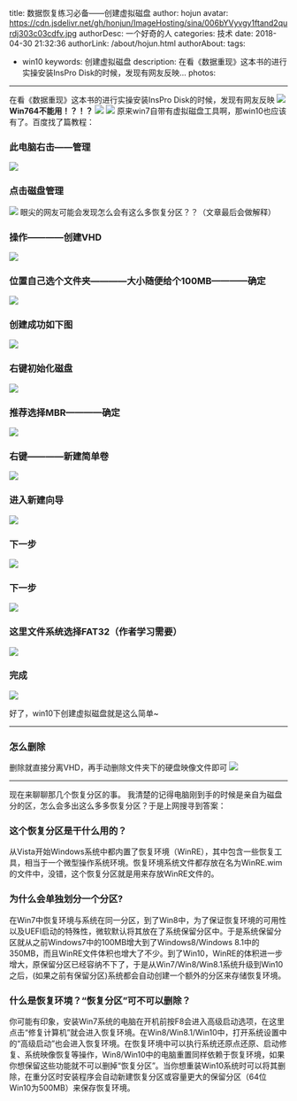 title: 数据恢复练习必备——创建虚拟磁盘
author: hojun
avatar: https://cdn.jsdelivr.net/gh/honjun/ImageHosting/sina/006bYVyvgy1ftand2qurdj303c03cdfv.jpg
authorDesc: 一个好奇的人
categories: 技术
date: 2018-04-30 21:32:36
authorLink: /about/hojun.html
authorAbout:
tags:
 - win10
keywords: 创建虚拟磁盘
description: 在看《数据重现》这本书的进行实操安装InsPro Disk的时候，发现有网友反映...
photos:
---
在看《数据重现》这本书的进行实操安装InsPro Disk的时候，发现有网友反映
![](https://cdn.jsdelivr.net/gh/honjun/ImageHosting/sina/006bYVyvgy1fqv0h78kmcj30kb09q0td.jpg)
**Win764不能用！？！？**
![](https://cdn.jsdelivr.net/gh/honjun/ImageHosting/sina/006bYVyvgy1fqv0gx3tjpj30oj06sq3r.jpg)
![](https://cdn.jsdelivr.net/gh/honjun/ImageHosting/sina/006bYVyvgy1fqv0h22y4uj30oz06yaat.jpg)
原来win7自带有虚拟磁盘工具啊，那win10也应该有了。百度找了篇教程：
### **此电脑右击——管理**
![](https://cdn.jsdelivr.net/gh/honjun/ImageHosting/sina/006bYVyvgy1fqv0hhkkfjj30jd0endha.jpg)
### **点击磁盘管理**
![](https://cdn.jsdelivr.net/gh/honjun/ImageHosting/sina/006bYVyvgy1fqv0hcfu29j30rb0jpmyu.jpg)
眼尖的网友可能会发现怎么会有这么多恢复分区？？（文章最后会做解释）
### **操作————创建VHD**
![](https://cdn.jsdelivr.net/gh/honjun/ImageHosting/sina/006bYVyvgy1fqv0lh0e27j30rd0jimyw.jpg)
### **位置自己选个文件夹————大小随便给个100MB————确定**
![](https://cdn.jsdelivr.net/gh/honjun/ImageHosting/sina/006bYVyvgy1fqv0lbhmfhj30c90gs74x.jpg)
### **创建成功如下图**
![](https://cdn.jsdelivr.net/gh/honjun/ImageHosting/sina/006bYVyvgy1fqv0l6eghlj30rf0jntaj.jpg)
### **右键初始化磁盘**
![](https://cdn.jsdelivr.net/gh/honjun/ImageHosting/sina/006bYVyvgy1fqv0l166ysj30ca05l3yj.jpg)
### **推荐选择MBR————确定**
![](https://cdn.jsdelivr.net/gh/honjun/ImageHosting/sina/006bYVyvgy1fqv0kw65o7j30d00awmxd.jpg)
### **右键————新建简单卷**
![](https://cdn.jsdelivr.net/gh/honjun/ImageHosting/sina/006bYVyvgy1fqv0oc6si8j30dh054dfx.jpg)
### **进入新建向导**
![](https://cdn.jsdelivr.net/gh/honjun/ImageHosting/sina/006bYVyvgy1fqv0o73554j30gk0e7abt.jpg)
### **下一步**
![](https://cdn.jsdelivr.net/gh/honjun/ImageHosting/sina/006bYVyvgy1fqv0o21qwtj30gk0e7t8x.jpg)
### **下一步**
![](https://cdn.jsdelivr.net/gh/honjun/ImageHosting/sina/006bYVyvgy1fqv0nwt88qj30gk0e7dg6.jpg)
### **这里文件系统选择FAT32（作者学习需要）**
![](https://cdn.jsdelivr.net/gh/honjun/ImageHosting/sina/006bYVyvgy1fqv0nrqwp0j30gk0e7wf1.jpg)
### **完成**
![](https://cdn.jsdelivr.net/gh/honjun/ImageHosting/sina/006bYVyvgy1fqv0ruawtxj30gk0e7gnl.jpg)

好了，win10下创建虚拟磁盘就是这么简单~

----------

### **怎么删除**
删除就直接分离VHD，再手动删除文件夹下的硬盘映像文件即可
![](https://cdn.jsdelivr.net/gh/honjun/ImageHosting/sina/006bYVyvgy1fqv0rz9jp7j30c907974h.jpg)

----------

现在来聊聊那几个恢复分区的事。
我清楚的记得电脑刚到手的时候是亲自为磁盘分的区，怎么会多出这么多多恢复分区？于是上网搜寻到答案：

### **这个恢复分区是干什么用的？**

从Vista开始Windows系统中都内置了恢复环境（WinRE），其中包含一些恢复工具，相当于一个微型操作系统环境。恢复环境系统文件都存放在名为WinRE.wim的文件中，没错，这个恢复分区就是用来存放WinRE文件的。

### **为什么会单独划分一个分区?**

在Win7中恢复环境与系统在同一分区，到了Win8中，为了保证恢复环境的可用性以及UEFI启动的特殊性，微软默认将其放在了系统保留分区中。于是系统保留分区就从之前Windows7中的100MB增大到了Windows8/Windows 8.1中的350MB，而且WinRE文件体积也增大了不少。到了Win10，WinRE的体积进一步增大，原保留分区已经容纳不下了，于是从Win7/Win8/Win8.1系统升级到Win10之后，(如果之前有保留分区)系统都会自动创建一个额外的分区来存储恢复环境。

### **什么是恢复环境？“恢复分区”可不可以删除？**

你可能有印象，安装Win7系统的电脑在开机前按F8会进入高级启动选项，在这里点击“修复计算机”就会进入恢复环境。在Win8/Win8.1/Win10中，打开系统设置中的“高级启动”也会进入恢复环境。在恢复环境中可以执行系统还原点还原、启动修复、系统映像恢复等操作，Win8/Win10中的电脑重置同样依赖于恢复环境，如果你想保留这些功能就不可以删掉“恢复分区”。当你想重装Win10系统时可以将其删除，在重分区时安装程序会自动新建恢复分区或容量更大的保留分区（64位Win10为500MB）来保存恢复环境。
